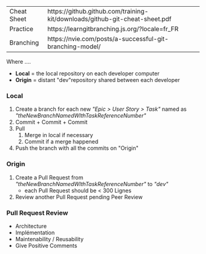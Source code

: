 <table><tbody><tr><td>Cheat Sheet</td><td>https://github.github.com/training-kit/downloads/github-git-cheat-sheet.pdf</td></tr><tr><td>Practice</td><td>https://learngitbranching.js.org/?locale=fr_FR</td></tr><tr><td>Branching</td><td>https://nvie.com/posts/a-successful-git-branching-model/</td></tr></tbody></table>

Where ....

*   **Local** = the local repository on each developer computer
*   **Origin** = distant "dev"repository shared between each developer

### Local

1.  Create a branch for each new _"Epic > User Story > Task"_ named as _"theNewBranchNamedWIthTaskReferenceNumber"_
2.  Commit + Commit + Commit
3.  Pull
    1.  Merge in local if necessary
    2.  Commit if a merge happened
4.  Push the branch with all the commits on "Origin"

### Origin

1.  Create a Pull Request from _"theNewBranchNamedWIthTaskReferenceNumber"_ to _"dev"_
    *   each Pull Request should be \< 300 Lignes
2.  Review another Pull Request pending Peer Review

### Pull Request Review

*   Architecture
*   Implémentation
*   Maintenability / Reusability
*   Give Positive Comments
